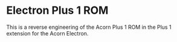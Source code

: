 # Electron Plus 1 ROM

This is a reverse engineering of the Acorn Plus 1 ROM in the Plus 1 extension
for the Acorn Electron.
